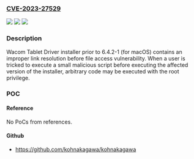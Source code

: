 ### [CVE-2023-27529](https://cve.mitre.org/cgi-bin/cvename.cgi?name=CVE-2023-27529)
![](https://img.shields.io/static/v1?label=Product&message=Wacom%20Tablet%20Driver%20installer&color=blue)
![](https://img.shields.io/static/v1?label=Version&message=prior%20to%206.4.2-1%20(for%20macOS)%20&color=brightgreen)
![](https://img.shields.io/static/v1?label=Vulnerability&message=Improper%20link%20resolution%20before%20file%20access%20('Link%20Following')&color=brightgreen)

### Description

Wacom Tablet Driver installer prior to 6.4.2-1 (for macOS) contains an improper link resolution before file access vulnerability. When a user is tricked to execute a small malicious script before executing the affected version of the installer, arbitrary code may be executed with the root privilege.

### POC

#### Reference
No PoCs from references.

#### Github
- https://github.com/kohnakagawa/kohnakagawa

